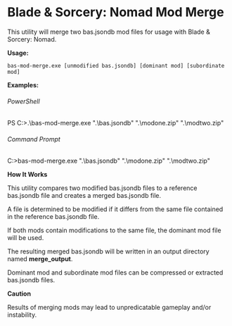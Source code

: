 # Blade & Sorcery: Nomad Mod Merge

This utility will merge two bas.jsondb mod files for usage with Blade & Sorcery: Nomad.

**Usage:**

  `bas-mod-merge.exe [unmodified bas.jsondb] [dominant mod] [subordinate mod]`
  
**Examples:**

###### PowerShell

PS C:\>.\bas-mod-merge.exe ".\bas.jsondb" ".\modone.zip" ".\modtwo.zip"

###### Command Prompt

C:\>bas-mod-merge.exe ".\bas.jsondb" ".\modone.zip" ".\modtwo.zip"

**How It Works**

This utility compares two modified bas.jsondb files to a reference bas.jsondb file and creates a merged bas.jsondb file.

A file is determined to be modified if it differs from the same file contained in the reference bas.jsondb file.

If both mods contain modifications to the same file, the dominant mod file will be used.

The resulting merged bas.jsondb will be written in an output directory named **merge_output**.

Dominant mod and subordinate mod files can be compressed or extracted bas.jsondb files.

**Caution**

Results of merging mods may lead to unpredicatable gameplay and/or instability.
